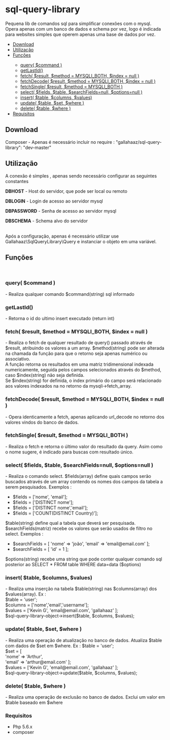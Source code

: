 # sql-query-library

Pequena lib de comandos sql para simplificar conexões com o mysql.
<br/>
Opera apenas com um banco de dados e schema por vez, logo é indicada para websites simples que operem apenas uma base de dados por vez.

<ul>
  <li><a href="#download">Download</a></li>
  <li><a href="#utilization">Utilização</a></li>
  <li><a href="#functions">Funções</a></li>
  <ul>
    <li><a href="#fQuery">query( $command )</a></li>
    <li><a href="#fGetLastId">getLastId()</a></li>
    <li><a href="#fFetch">fetch( $result, $method = MYSQLI_BOTH, $index = null )</a></li>
    <li><a href="#fFetchDecode">fetchDecode( $result, $method = MYSQLI_BOTH, $index = null )</a></li>
    <li><a href="#fFetchSingle">fetchSingle( $result, $method = MYSQLI_BOTH )</a></li>
    <li><a href="#fSelect">select( $fields, $table, $searchFields=null, $options=null )</a></li>
    <li><a href="#fInsert">insert( $table, $columns, $values)</a></li>
    <li><a href="#fUpdate">update( $table, $set, $where )</a></li>
    <li><a href="#fDelete">delete( $table, $where )</a></li>
  </ul>
  <li><a href="#require">Requisitos</a></li>
</ul>

<h2 id="download">Download</h2>

Composer - Apenas é necessário incluir no require : "gallahaaz/sql-query-library": "dev-master"

<h2 id="utilization">Utilização</h2>

A conexão é simples , apenas sendo necessário configurar as seguintes constantes
<p><strong>DBHOST</strong> - Host do servidor, que pode ser local ou remoto</p>
<p><strong>DBLOGIN</strong> - Login de acesso ao servidor mysql</p>
<p><strong>DBPASSWORD</strong> - Senha de acesso ao servidor mysql
<p><strong>DBSCHEMA</strong> - Schema alvo do servidor</p>
<br/>
Após a configuração, apenas é necessário utilizar use Gallahaaz\SqlQueryLibrary\Query e instanciar o objeto em uma variável.
<br/>
<h2 id="functions">Funções</h2>
<br/>
<h3 id="fQuery">query( $command )</h3> - Realiza qualquer comando $command(string) sql informado
<br/>
<h3 id="fGetLastId">getLastId()</h3> - Retorna o id do ultimo insert executado (return int)
<br/>
<h3 id="fFetch">fetch( $result, $method = MYSQLI_BOTH, $index = null )</h3> - Realiza o fetch de qualquer resultado de query() passado através de $result, atribuindo os valores a um array. $method(string) pode ser alterada na chamada da função para que o retorno seja apenas numérico ou associativo.
<br/>A função retorna os resultados em uma matriz tridimensional indexada numericamente, seguida pelos campos selecionados através do $method, caso $index(string) não seja definida.
<br/>Se $index(string) for definida, o index primário do campo será relacionado aos valores indexados na no retorno da mysqli->fetch_array.
<br/>
<h3 id="fFetchDecode">fetchDecode( $result, $method = MYSQLI_BOTH, $index = null )</h3> - Opera identicamente a fetch, apenas aplicando url_decode no retorno dos valores vindos do banco de dados.
<br/>
<h3 id="fFetchSingle">fetchSingle( $result, $method = MYSQLI_BOTH )</h3> - Realiza o fetch e retorna o último valor do resultado da query. Asim como o nome sugere, é indicado para buscas com resultado único.
<br/>
<h3 id="fSelect">select( $fields, $table, $searchFields=null, $options=null )</h3> - Realiza o comando select. $fields(array) define quais campos serão buscados através de um array contendo os nomes dos campos da tabela a serem pesquisados. Exemplos :
<ul>
  <li>$fields = ['nome', 'email'];</li>
  <li>$fields = ['DISTINCT nome'];</li>
  <li>$fields = ['DISTINCT nome','email'];</li>
  <li>$fields = ['COUNT(DISTINCT Country)'];</li>
</ul>
$table(string) define qual a tabela que deverá ser pesquisada.
$searchFields(matriz) recebe os valores que serão usados de filtro no select. Exemplos :
<ul>
  <li>$searchFields = [
    'nome' => 'joão',
    'email' => 'email@email.com'
  ];</li>
  <li>$searchFields = [ 'id' = 1 ];</li>
</ul>
$options(string) recebe uma string que pode conter qualquer comando sql posterior ao SELECT * FROM table WHERE data=data ($options)
<br/>
<h3 id="fInsert">insert( $table, $columns, $values)</h3> - Realiza uma inserção na tabela $table(string) nas $columns(array) dos $values(array).
Ex :
<br/>
$table = 'user';
<br/>
$columns = ['nome','email','username'];
<br/>
$values = ['Kevin G', 'email@email.com', 'gallahaaz' ];
<br/>
$sql-query-library-object->insert($table, $columns, $values);
<br/>
<h3 id="fUpdate">update( $table, $set, $where )</h3> - Realiza uma operação de atualização no banco de dados. Atualiza $table com dados de $set em $where. Ex :
$table = 'user';
<br/>
$set = [
<br/>  'nome' => 'Arthur',
<br/>  'email' => 'arthur@email.com'
];

<br/>
$values = ['Kevin G', 'email@email.com', 'gallahaaz' ];
<br/>
$sql-query-library-object->update($table, $columns, $values);
<br/>
<h3 id="fDelete">delete( $table, $where )</h3> - Realiza uma operação de exclusão no banco de dados. Exclui um valor em $table baseado em $where
<br/>
<h3 id="require">Requisitos</h3>
<ul>
<li>Php 5.6.x</li>
<li>composer</li>
</ul>
